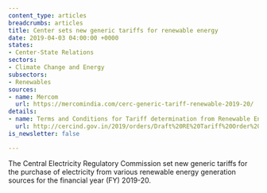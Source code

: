 ```yaml
---
content_type: articles
breadcrumbs: articles
title: Center sets new generic tariffs for renewable energy
date: 2019-04-03 04:00:00 +0000
states:
- Center-State Relations
sectors:
- Climate Change and Energy
subsectors:
- Renewables
sources:
- name: Mercom
  url: https://mercomindia.com/cerc-generic-tariff-renewable-2019-20/
details:
- name: Terms and Conditions for Tariff determination from Renewable Energy Sources
  url: http://cercind.gov.in/2019/orders/Draft%20RE%20Tariff%20Order%20for%20FY%202019-20.pdf
is_newsletter: false

---
```

The Central Electricity Regulatory Commission set new generic tariffs for the purchase of electricity from various renewable energy generation sources for the financial year (FY) 2019-20.
